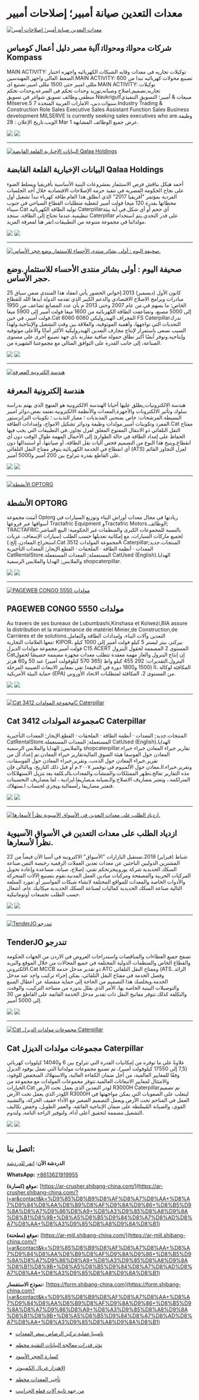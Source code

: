 # معدات التعدين صيانة أمبير؛ إصلاحات أمبير

<a href="https://swt.shibang-china.com/?l=ar&img&k=%D9%85%D8%B9%D8%AF%D8%A7%D8%AA+%D8%A7%D9%84%D8%AA%D8%B9%D8%AF%D9%8A%D9%86+%D8%B5%D9%8A%D8%A7%D9%86%D8%A9+%D8%A3%D9%85%D8%A8%D9%8A%D8%B1%D8%9B+%D8%A5%D8%B5%D9%84%D8%A7%D8%AD%D8%A7%D8%AA+%D8%A3%D9%85%D8%A8%D9%8A%D8%B1" target="_blank">![معدات التعدين صيانة أمبير؛ إصلاحات أمبير](http://static.shibang-china.com/all-800x300/911.jpg)</a>

## شركات ﻣﺣﻭﻟﺍﺗ ﻭﻣﺣﻭﻟﺍﺗ ﺁﻟﻳﺓ مصر دليل أعمال كومباس Kompass
MAIN ACTIVITY: توكيلات تجاريه فى معدات وقايه الشبكات الكهربائيه واجهزه اختبار الضغط العالى واجهز.المهندسين.MAIN ACTIVITY: تصنيع محولات كهربائيه تبدا من 600 مللى امبير حتى 1500 مللى امبير.تصنيع اى.MAIN ACTIVITY: توكيلات تجاريه,تصميم,اصلاح وصيانه,توريد وحدات تحكم فى السرعه,وحدات تحكم منطقي.وظائف تسويق شواغر في تسويق Naukrigulfمبيعات &amp; أمبير؛ التسويق التنفيذي Milserve.5 7 سنوات.دبى، الامارات العربية المتحدة.Industry Trading &amp; Construction Role Sales Executive Sales Assistant Function Sales Business development MILSERVE is currently seeking sales executives who are.وظيفة الويب.تاريخ الإعلان : 28 Mar 1 عرض جميع الوظائف المشابهة.


<a href="https://whatsapp.shibangsoft.com/WhatsApp.php" target="_blank" title="WhatsApp">![](http://static.shibang-china.com/icon/whatsapp.png)</a> <a href="https://swt.shibang-china.com/?l=ar&icon&k=%D9%85%D8%B9%D8%AF%D8%A7%D8%AA+%D8%A7%D9%84%D8%AA%D8%B9%D8%AF%D9%8A%D9%86+%D8%B5%D9%8A%D8%A7%D9%86%D8%A9+%D8%A3%D9%85%D8%A8%D9%8A%D8%B1%D8%9B+%D8%A5%D8%B5%D9%84%D8%A7%D8%AD%D8%A7%D8%AA+%D8%A3%D9%85%D8%A8%D9%8A%D8%B1" target="_blank">![](http://static.shibang-china.com/icon/chat-ar.png)</a>

---

<a href="https://swt.shibang-china.com/?l=ar&img&k=%D9%85%D8%B9%D8%AF%D8%A7%D8%AA+%D8%A7%D9%84%D8%AA%D8%B9%D8%AF%D9%8A%D9%86+%D8%B5%D9%8A%D8%A7%D9%86%D8%A9+%D8%A3%D9%85%D8%A8%D9%8A%D8%B1%D8%9B+%D8%A5%D8%B5%D9%84%D8%A7%D8%AD%D8%A7%D8%AA+%D8%A3%D9%85%D8%A8%D9%8A%D8%B1" target="_blank">![البيانات الإخبارية القلعة القابضة Qalaa Holdings](http://static.shibang-china.com/all-800x300/130.jpg)</a>

## البيانات الإخبارية القلعة القابضة Qalaa Holdings
أحمد هيكل يناقش فرص الاستثمار بمشروعات البنية الأساسية بأفريقيا ويسلط الضوء على نجاح الحكومة المصرية في تنفيذ حزمة الإصلاحات الاقتصادية خلال أحد الجلسات الفردية بمؤتمر &quot;أفريقيا 2017&quot; الذي انطلق هذا العام.طاقة كهرباء تبدأ تشغيل أول محطاتها بقدرة 120 ميجا فولت أمبير لتغطية متطلبات القطاع السياحي في جنوب سيناء.Cat توليد الطاقة الكهربائية Caterpillarأي حجم أو أي شكل.في أية بيئة تنظيمية.عندما تحتاج إلى الطاقة، ستجد Caterpillar على قدر التحدي.يتم استخدام مولداتنا في مجموعة متنوعة من التطبيقات.انقر هنا لمعرفة المزيد.


<a href="https://whatsapp.shibangsoft.com/WhatsApp.php" target="_blank" title="WhatsApp">![](http://static.shibang-china.com/icon/whatsapp.png)</a> <a href="https://swt.shibang-china.com/?l=ar&icon&k=%D9%85%D8%B9%D8%AF%D8%A7%D8%AA+%D8%A7%D9%84%D8%AA%D8%B9%D8%AF%D9%8A%D9%86+%D8%B5%D9%8A%D8%A7%D9%86%D8%A9+%D8%A3%D9%85%D8%A8%D9%8A%D8%B1%D8%9B+%D8%A5%D8%B5%D9%84%D8%A7%D8%AD%D8%A7%D8%AA+%D8%A3%D9%85%D8%A8%D9%8A%D8%B1" target="_blank">![](http://static.shibang-china.com/icon/chat-ar.png)</a>

---

<a href="https://swt.shibang-china.com/?l=ar&img&k=%D9%85%D8%B9%D8%AF%D8%A7%D8%AA+%D8%A7%D9%84%D8%AA%D8%B9%D8%AF%D9%8A%D9%86+%D8%B5%D9%8A%D8%A7%D9%86%D8%A9+%D8%A3%D9%85%D8%A8%D9%8A%D8%B1%D8%9B+%D8%A5%D8%B5%D9%84%D8%A7%D8%AD%D8%A7%D8%AA+%D8%A3%D9%85%D8%A8%D9%8A%D8%B1" target="_blank">![صحيفة اليوم : أولى بشائر منتدى الأحساء للاستثمار.وضع حجر الأساس.](http://static.shibang-china.com/all-800x300/56.jpg)</a>

## صحيفة اليوم : أولى بشائر منتدى الأحساء للاستثمار.وضع حجر الأساس.
25 كانون الأول (ديسمبر) 2013.إخواني الحضور يأتي انعقاد هذا المنتدى ضمن سياق مبادرات وبرامج الاصلاح الاقتصادي والدعم الكبير الذي تقدمه الدولة أيدها الله للقطاع الخاص؛ ما يسهم في.من عام 2007 وحتى 2013 م بأن عدد المصانع تضاعف من 1950 إلى 5000 مصنع، وتضاعفت الطاقة الكهربائية من 1600 ميغا فولت أمبير إلى 5900 ميغا فولت أمبير، في حين.Cat المجراف الهيدروليكي 6060 6060 FS Caterpillarندرك التحديات التي تواجهها، وأهمية الموثوقية، والعلاقة بين وقت التشغيل والإنتاجية.ولهذا السبب نسعى باستمرار لإنتاج مجارف التعدين الهيدروليكية الأكثر أمانًا والأعلى موثوقية وإنتاجية.ونوفر أيضًا أكبر نطاق حمولة صافية مقارنة بأي جهة تصنيع أخرى على مستوى الصناعة، إلى جانب القدرة على التوافق المثالي مع مجموعتنا الشهيرة من.


<a href="https://whatsapp.shibangsoft.com/WhatsApp.php" target="_blank" title="WhatsApp">![](http://static.shibang-china.com/icon/whatsapp.png)</a> <a href="https://swt.shibang-china.com/?l=ar&icon&k=%D9%85%D8%B9%D8%AF%D8%A7%D8%AA+%D8%A7%D9%84%D8%AA%D8%B9%D8%AF%D9%8A%D9%86+%D8%B5%D9%8A%D8%A7%D9%86%D8%A9+%D8%A3%D9%85%D8%A8%D9%8A%D8%B1%D8%9B+%D8%A5%D8%B5%D9%84%D8%A7%D8%AD%D8%A7%D8%AA+%D8%A3%D9%85%D8%A8%D9%8A%D8%B1" target="_blank">![](http://static.shibang-china.com/icon/chat-ar.png)</a>

---

<a href="https://swt.shibang-china.com/?l=ar&img&k=%D9%85%D8%B9%D8%AF%D8%A7%D8%AA+%D8%A7%D9%84%D8%AA%D8%B9%D8%AF%D9%8A%D9%86+%D8%B5%D9%8A%D8%A7%D9%86%D8%A9+%D8%A3%D9%85%D8%A8%D9%8A%D8%B1%D8%9B+%D8%A5%D8%B5%D9%84%D8%A7%D8%AD%D8%A7%D8%AA+%D8%A3%D9%85%D8%A8%D9%8A%D8%B1" target="_blank">![هندسة إلكترونية المعرفة](http://static.shibang-china.com/all-800x300/429.jpg)</a>

## هندسة إلكترونية المعرفة
هندسة الالكترونيات,يطلق عليها أحيانا الهندسة الالكترونية هو المنهج الذي يهتم بدراسة سلوك وتأثير الالكترونات والأجهزة,المعدات والأنظمة الالكترونية.تعتمد بعض.دوائر امبير البسيطة.المرشحات: خاص بمنحنى المذبذبات ؛ معيار التذبذب ؛ تكوينات الترانزستور المفرد وتكوينات أمبير.مولدات وظيفة ودوائر تشكيل الامواج، وإمدادات الطاقة.Cat مفتاح النقل التلقائي ذو الانتقال المفتوح المغلق لعزل تجاوز..في التطبيقات التي يجب فيها الحفاظ على إمداد الطاقة في حالة الطوارئ إلى الأحمال المهمة طوال الوقت دون أي انقطاع.ويتيح هذا النوع من التصميم فحص آليات نقل الطاقة، أو صيانتها، أو استبدالها دون أي انقطاع في الخدمة الكهربائية.يتوفر مفتاح النقل التلقائي (ATS) لعزل التجاوز القائم على القاطع بقدرة تتراوح بين 200 أمبير و5000 أمبير.


<a href="https://whatsapp.shibangsoft.com/WhatsApp.php" target="_blank" title="WhatsApp">![](http://static.shibang-china.com/icon/whatsapp.png)</a> <a href="https://swt.shibang-china.com/?l=ar&icon&k=%D9%85%D8%B9%D8%AF%D8%A7%D8%AA+%D8%A7%D9%84%D8%AA%D8%B9%D8%AF%D9%8A%D9%86+%D8%B5%D9%8A%D8%A7%D9%86%D8%A9+%D8%A3%D9%85%D8%A8%D9%8A%D8%B1%D8%9B+%D8%A5%D8%B5%D9%84%D8%A7%D8%AD%D8%A7%D8%AA+%D8%A3%D9%85%D8%A8%D9%8A%D8%B1" target="_blank">![](http://static.shibang-china.com/icon/chat-ar.png)</a>

---

<a href="https://swt.shibang-china.com/?l=ar&img&k=%D9%85%D8%B9%D8%AF%D8%A7%D8%AA+%D8%A7%D9%84%D8%AA%D8%B9%D8%AF%D9%8A%D9%86+%D8%B5%D9%8A%D8%A7%D9%86%D8%A9+%D8%A3%D9%85%D8%A8%D9%8A%D8%B1%D8%9B+%D8%A5%D8%B5%D9%84%D8%A7%D8%AD%D8%A7%D8%AA+%D8%A3%D9%85%D8%A8%D9%8A%D8%B1" target="_blank">![الأنشطة OPTORG](http://static.shibang-china.com/all-800x300/594.jpg)</a>

## الأنشطة OPTORG
أثبتت مجموعة Optorg ريادتها في مجال معدات أوراش البناء وتوزيع السيارات في أسواقها عبر فروعها Tractafric Equipment وTractafric Motors.الوظائف; TRACTAFRIC.بالنسبة للمجموعات الكبرى والمنظمات غير الحكومية: البيع المباشر لجميع ماركات السيارات، مع إمكانية تعديلها حسب الطلب (سيارات الإسعاف، عربات استخراج المعادن، إلخ.).Cat مجموعة المولدات 3512A Caterpillarالمنتجات.جديد; المعدات &middot; أنظمة الطاقة &middot; الملحقات &middot; القطع.الإيجار; المعدات التأجيرية CatRentalStore.المستعملة; المعدات المستعملة CatUsed (English).الهدايا والملابس; الهدايا والملابس الرسمية shopcaterpillar.


<a href="https://whatsapp.shibangsoft.com/WhatsApp.php" target="_blank" title="WhatsApp">![](http://static.shibang-china.com/icon/whatsapp.png)</a> <a href="https://swt.shibang-china.com/?l=ar&icon&k=%D9%85%D8%B9%D8%AF%D8%A7%D8%AA+%D8%A7%D9%84%D8%AA%D8%B9%D8%AF%D9%8A%D9%86+%D8%B5%D9%8A%D8%A7%D9%86%D8%A9+%D8%A3%D9%85%D8%A8%D9%8A%D8%B1%D8%9B+%D8%A5%D8%B5%D9%84%D8%A7%D8%AD%D8%A7%D8%AA+%D8%A3%D9%85%D8%A8%D9%8A%D8%B1" target="_blank">![](http://static.shibang-china.com/icon/chat-ar.png)</a>

---

<a href="https://swt.shibang-china.com/?l=ar&img&k=%D9%85%D8%B9%D8%AF%D8%A7%D8%AA+%D8%A7%D9%84%D8%AA%D8%B9%D8%AF%D9%8A%D9%86+%D8%B5%D9%8A%D8%A7%D9%86%D8%A9+%D8%A3%D9%85%D8%A8%D9%8A%D8%B1%D8%9B+%D8%A5%D8%B5%D9%84%D8%A7%D8%AD%D8%A7%D8%AA+%D8%A3%D9%85%D8%A8%D9%8A%D8%B1" target="_blank">![PAGEWEB CONGO 5550 مولدات](http://static.shibang-china.com/all-800x300/405.jpg)</a>

## PAGEWEB CONGO 5550 مولدات
Au travers de ses bureaux de Lubumbashi,Kinshasa et Kolwezi,BIA assure la distribution et la maintenance de matériel Minier,de Construction,de Carrières et de solutions.التعدين وآلات البناء، وإمدادات الطاقة والتعامل معها.العلامات التجارية: KIPOR، بيركنز، بيتر ليستر 5 كيلو فولت أمبير إلى 1000 كيلو فولت أمبير.مجموعة مولدات الديزل C15 ACERT المستوى 2 المصممة لحقول البترول Catإن إنتاج البترول والغاز مهمة معقدة تتطلب معدات مجهزة مصممة خصيصًا لحقول البترول.التقديرات: 292 455 كيلو واط (365 570 كيلوفولت أمبير) عند 50 و60 هرتز (1500 و1800 دورة في الدقيقة) تفي بمعايير الانبعاث الصينية المرحلة II، المكافئة لوكالة حماية البيئة الأمريكية (EPA) من المستوى 2، المكافئة لمتطلبات الاتحاد الأوروبي.


<a href="https://whatsapp.shibangsoft.com/WhatsApp.php" target="_blank" title="WhatsApp">![](http://static.shibang-china.com/icon/whatsapp.png)</a> <a href="https://swt.shibang-china.com/?l=ar&icon&k=%D9%85%D8%B9%D8%AF%D8%A7%D8%AA+%D8%A7%D9%84%D8%AA%D8%B9%D8%AF%D9%8A%D9%86+%D8%B5%D9%8A%D8%A7%D9%86%D8%A9+%D8%A3%D9%85%D8%A8%D9%8A%D8%B1%D8%9B+%D8%A5%D8%B5%D9%84%D8%A7%D8%AD%D8%A7%D8%AA+%D8%A3%D9%85%D8%A8%D9%8A%D8%B1" target="_blank">![](http://static.shibang-china.com/icon/chat-ar.png)</a>

---

<a href="https://swt.shibang-china.com/?l=ar&img&k=%D9%85%D8%B9%D8%AF%D8%A7%D8%AA+%D8%A7%D9%84%D8%AA%D8%B9%D8%AF%D9%8A%D9%86+%D8%B5%D9%8A%D8%A7%D9%86%D8%A9+%D8%A3%D9%85%D8%A8%D9%8A%D8%B1%D8%9B+%D8%A5%D8%B5%D9%84%D8%A7%D8%AD%D8%A7%D8%AA+%D8%A3%D9%85%D8%A8%D9%8A%D8%B1" target="_blank">![Cat مجموعة المولدات 3412C Caterpillar](http://static.shibang-china.com/all-800x300/1080.jpg)</a>

## Cat مجموعة المولدات 3412C Caterpillar
المنتجات.جديد; المعدات &middot; أنظمة الطاقة &middot; الملحقات &middot; القطع.الإيجار; المعدات التأجيرية CatRentalStore.المستعملة; المعدات المستعملة CatUsed (English).الهدايا والملابس; الهدايا والملابس الرسمية shopcaterpillar.ﺗﻘﺎرﻳﺮ ﺧﺒﺮاء اﻟﻤﻌﺎدن ﺧﺒﺮاء ﺧﺒﺮاء اﻟﻤﻌﺎدن ﺣﻮل اﻟﻔﻮﺳﻔﺎ هيئة السوق الماليةﺗﻘﺎرﻳﺮ ﺧﺒﺮاء اﻟﻤﻌﺎدن.ﺗﻢ إﻋﺪاد آﻞ ﻣﻦ ﺗﻘﺮﻳﺮ.ﺧﺒﺮاء اﻟﻤﻌﺎدن ﺣﻮل اﻟﺬهﺐ، وﺗﻘﺮﻳﺮ.ﺧﺒﺮاء اﻟﻤﻌﺎدن ﺣﻮل اﻟﻔﻮﺳﻔﺎت، وﺗﻘﺮﻳﺮ.ﺧﺒﺮاء.اﻟ.ﻤﻌﺎدن ﺣﻮل اﻷﻟﻤﻨﻴﻮم ﻓﻲ ﻧﻮﻓﻤﺒﺮ.٢٠٠٧.م أو ﻗﺒﻞ ذﻟﻚ اﻟﺘﺎرﻳﺦ، وﺑﺎﻟﺘﺎﻟﻲ ﻓﺈن هﺬﻩ اﻟﺘﻘﺎرﻳﺮ ﺗﻌﺎﻟﺞ.ﺘﻅﻬﺭ ﺍﻟﻤﻤﺘﻠﻜﺎﺕ.ﻭﺍﻟﻤﻨﺸﺂﺕ.ﻭﺍﻟﻤﻌﺩﺍﺕ.ﺘﺎﻟﺒ.ﻜﻠﻔﺔ ﺒﻌﺩ ﺘﻨﺯﻴل ﺍﻻﺴﺘﻬﻼﻜﺎﺕ ﺍﻟﻤﺘﺭﺍﻜﻤﺔ.، ﻭﺘﻌﺘﺒﺭ ﻤﺼﺎﺭﻴﻑ ﺍﻻﺼﻼﺡ.ﻭﺍﻟـﺼﻴﺎﻨﺔ ﻤـﺼﺎﺭﻴﻔﺎ.ﺍﻴﺭﺍﺩﻴﺔ ، ﺍﻤﺎ ﻤﺼﺎﺭﻴﻑ ﺍﻟﺘﺤﺴﻴﻨﺎﺕ ﻓﺘﻌﺘﺒﺭ ﻤﺼﺎﺭﻴﻔﺎ ﺭﺃﺴﻤﺎﻟﻴﺔ.ﻭﻴﺠﺭﻱ ﺍﺤﺘﺴﺎﺏ ﺍ.ﺴﺘﻬﻼﻙ.


<a href="https://whatsapp.shibangsoft.com/WhatsApp.php" target="_blank" title="WhatsApp">![](http://static.shibang-china.com/icon/whatsapp.png)</a> <a href="https://swt.shibang-china.com/?l=ar&icon&k=%D9%85%D8%B9%D8%AF%D8%A7%D8%AA+%D8%A7%D9%84%D8%AA%D8%B9%D8%AF%D9%8A%D9%86+%D8%B5%D9%8A%D8%A7%D9%86%D8%A9+%D8%A3%D9%85%D8%A8%D9%8A%D8%B1%D8%9B+%D8%A5%D8%B5%D9%84%D8%A7%D8%AD%D8%A7%D8%AA+%D8%A3%D9%85%D8%A8%D9%8A%D8%B1" target="_blank">![](http://static.shibang-china.com/icon/chat-ar.png)</a>

---

<a href="https://swt.shibang-china.com/?l=ar&img&k=%D9%85%D8%B9%D8%AF%D8%A7%D8%AA+%D8%A7%D9%84%D8%AA%D8%B9%D8%AF%D9%8A%D9%86+%D8%B5%D9%8A%D8%A7%D9%86%D8%A9+%D8%A3%D9%85%D8%A8%D9%8A%D8%B1%D8%9B+%D8%A5%D8%B5%D9%84%D8%A7%D8%AD%D8%A7%D8%AA+%D8%A3%D9%85%D8%A8%D9%8A%D8%B1" target="_blank">![ازدياد الطلب على معدات التعدين في الأسواق الآسيوية نظراً لأسعارها.](http://static.shibang-china.com/all-800x300/675.jpg)</a>

## ازدياد الطلب على معدات التعدين في الأسواق الآسيوية نظراً لأسعارها.
22 شباط (فبراير) 2018.تستقبل البازارات &quot;الأسواق&quot; الاكترونية في آسيا الآن فيضاً من المشترين الدوليين الباحثين عن معدات تعدين العملات الرقمية رخيصة الثمن.صناعة السكك الحديدية شركة يوروبيجزتحكم تقني، إصلاح، صيانة، مساعدة وإعادة تحويل المركبات الحربية والمصفحة ومركبات ميادين العمل المدنية.نقوم بتصنيع الآلات المتحركة والأدوات الخاصة والمعدات للمواقع المختلفة لانشاء شبكات المواسير أو.:مورد السلعة التالية صناعة السكك الحديدية كماليات لصناعة السكك الحديدية ميكانيك عام، أشغال حسب الطلب تجميعات أوتوماتيكية.


<a href="https://whatsapp.shibangsoft.com/WhatsApp.php" target="_blank" title="WhatsApp">![](http://static.shibang-china.com/icon/whatsapp.png)</a> <a href="https://swt.shibang-china.com/?l=ar&icon&k=%D9%85%D8%B9%D8%AF%D8%A7%D8%AA+%D8%A7%D9%84%D8%AA%D8%B9%D8%AF%D9%8A%D9%86+%D8%B5%D9%8A%D8%A7%D9%86%D8%A9+%D8%A3%D9%85%D8%A8%D9%8A%D8%B1%D8%9B+%D8%A5%D8%B5%D9%84%D8%A7%D8%AD%D8%A7%D8%AA+%D8%A3%D9%85%D8%A8%D9%8A%D8%B1" target="_blank">![](http://static.shibang-china.com/icon/chat-ar.png)</a>

---

<a href="https://swt.shibang-china.com/?l=ar&img&k=%D9%85%D8%B9%D8%AF%D8%A7%D8%AA+%D8%A7%D9%84%D8%AA%D8%B9%D8%AF%D9%8A%D9%86+%D8%B5%D9%8A%D8%A7%D9%86%D8%A9+%D8%A3%D9%85%D8%A8%D9%8A%D8%B1%D8%9B+%D8%A5%D8%B5%D9%84%D8%A7%D8%AD%D8%A7%D8%AA+%D8%A3%D9%85%D8%A8%D9%8A%D8%B1" target="_blank">![TenderJO تندرجو](http://static.shibang-china.com/all-800x300/1449.jpg)</a>

## TenderJO تندرجو
تصفح جميع العطاءات والمناقصات واستدراجات العروض في الاردن من الجهات الحكومة والقطاع الخاص والمنظمات الدولية المختلفة في جميع المجالات من خلال الموقع والبريد الالكتروني.Cat MCCB ذو تقدير مدخل خدمة ATC ومفتاح النقل التلقائي (ATS..الزائد وفصل الخدمة في مفتاح النقل التلقائي، يمكن إجراء تركيب واحد عند مدخل الخدمة.ويخلصك هذا التصميم من الحاجة إلى حماية منفصلة عن أعطال المنبع والتوصيلات البينية الخاصة بها، الأمر الذي يقلل بدوره من مساحة التركيب، والوقت، والتكلفة كذلك.تتوفر مفاتيح النقل ذات تقدير مدخل الخدمة القائمة على القاطع من 30 إلى 5000 أمبير.


<a href="https://whatsapp.shibangsoft.com/WhatsApp.php" target="_blank" title="WhatsApp">![](http://static.shibang-china.com/icon/whatsapp.png)</a> <a href="https://swt.shibang-china.com/?l=ar&icon&k=%D9%85%D8%B9%D8%AF%D8%A7%D8%AA+%D8%A7%D9%84%D8%AA%D8%B9%D8%AF%D9%8A%D9%86+%D8%B5%D9%8A%D8%A7%D9%86%D8%A9+%D8%A3%D9%85%D8%A8%D9%8A%D8%B1%D8%9B+%D8%A5%D8%B5%D9%84%D8%A7%D8%AD%D8%A7%D8%AA+%D8%A3%D9%85%D8%A8%D9%8A%D8%B1" target="_blank">![](http://static.shibang-china.com/icon/chat-ar.png)</a>

---

<a href="https://swt.shibang-china.com/?l=ar&img&k=%D9%85%D8%B9%D8%AF%D8%A7%D8%AA+%D8%A7%D9%84%D8%AA%D8%B9%D8%AF%D9%8A%D9%86+%D8%B5%D9%8A%D8%A7%D9%86%D8%A9+%D8%A3%D9%85%D8%A8%D9%8A%D8%B1%D8%9B+%D8%A5%D8%B5%D9%84%D8%A7%D8%AD%D8%A7%D8%AA+%D8%A3%D9%85%D8%A8%D9%8A%D8%B1" target="_blank">![Cat مجموعات مولدات الديزل Caterpillar](http://static.shibang-china.com/all-800x300/895.jpg)</a>

## Cat مجموعات مولدات الديزل Caterpillar
علاوةً على ما توفره من إمكانيات القدرة التي تتراوح بين 6 و14040 كيلووات كهربائي (7,5 إلى 17550 كيلوفولت أمبير)، تم تصنيع مجموعات مولداتنا التي تعمل بوقود الديزل وفقًا للمعايير العالمية، من أجل ضمان الكفاءة العالية، والاستهلاك المنخفض للوقود، والامتثال لمعايير الانبعاثات العالمية.تتوفر مجموعات المولدات مع مجموعة من الخيارات.Cat لودر التعدين الذي يعمل تحت الأرض R3000H Caterpillarتم تصميم اللودر الذي يعمل تحت الأرض R3000H ليتغلب على الصعوبات التي يمكن مواجهتها في العمل في المناجم تحت الأرض.ويعمل التصميم الصغير مع الأداء خفيف الحركة، والتشييد القوي، والصيانة المُبسَّطة على ضمان الإنتاجية الفائقة، والعمر الطويل، وخفض تكاليف التشغيل.مصممة لتحقيق أعلى أداء، ولتوفير الراحة التامة، ولتدوم.


<a href="https://whatsapp.shibangsoft.com/WhatsApp.php" target="_blank" title="WhatsApp">![](http://static.shibang-china.com/icon/whatsapp.png)</a> <a href="https://swt.shibang-china.com/?l=ar&icon&k=%D9%85%D8%B9%D8%AF%D8%A7%D8%AA+%D8%A7%D9%84%D8%AA%D8%B9%D8%AF%D9%8A%D9%86+%D8%B5%D9%8A%D8%A7%D9%86%D8%A9+%D8%A3%D9%85%D8%A8%D9%8A%D8%B1%D8%9B+%D8%A5%D8%B5%D9%84%D8%A7%D8%AD%D8%A7%D8%AA+%D8%A3%D9%85%D8%A8%D9%8A%D8%B1" target="_blank">![](http://static.shibang-china.com/icon/chat-ar.png)</a>

---
## اتصل بنا:

**الدردشة الآن:** [انقر للدردشة](https://swt.shibang-china.com?l=ar&contact&k=%D9%85%D8%B9%D8%AF%D8%A7%D8%AA+%D8%A7%D9%84%D8%AA%D8%B9%D8%AF%D9%8A%D9%86+%D8%B5%D9%8A%D8%A7%D9%86%D8%A9+%D8%A3%D9%85%D8%A8%D9%8A%D8%B1%D8%9B+%D8%A5%D8%B5%D9%84%D8%A7%D8%AD%D8%A7%D8%AA+%D8%A3%D9%85%D8%A8%D9%8A%D8%B1)

**WhatsApp:**  [+8613621919955](https://whatsapp.shibangsoft.com/WhatsApp.php)

**موقع (كسارة):** [https://ar-crusher.shibang-china.com/](https://ar-crusher.shibang-china.com/?l=ar&contact&k=%D9%85%D8%B9%D8%AF%D8%A7%D8%AA+%D8%A7%D9%84%D8%AA%D8%B9%D8%AF%D9%8A%D9%86+%D8%B5%D9%8A%D8%A7%D9%86%D8%A9+%D8%A3%D9%85%D8%A8%D9%8A%D8%B1%D8%9B+%D8%A5%D8%B5%D9%84%D8%A7%D8%AD%D8%A7%D8%AA+%D8%A3%D9%85%D8%A8%D9%8A%D8%B1)

**موقع (مطحنة):** [https://ar-mill.shibang-china.com/](https://ar-mill.shibang-china.com/?l=ar&contact&k=%D9%85%D8%B9%D8%AF%D8%A7%D8%AA+%D8%A7%D9%84%D8%AA%D8%B9%D8%AF%D9%8A%D9%86+%D8%B5%D9%8A%D8%A7%D9%86%D8%A9+%D8%A3%D9%85%D8%A8%D9%8A%D8%B1%D8%9B+%D8%A5%D8%B5%D9%84%D8%A7%D8%AD%D8%A7%D8%AA+%D8%A3%D9%85%D8%A8%D9%8A%D8%B1)

**نموذج الاستفسار:** [https://form.shibang-china.com](https://form.shibang-china.com?l=ar&contact&k=%D9%85%D8%B9%D8%AF%D8%A7%D8%AA+%D8%A7%D9%84%D8%AA%D8%B9%D8%AF%D9%8A%D9%86+%D8%B5%D9%8A%D8%A7%D9%86%D8%A9+%D8%A3%D9%85%D8%A8%D9%8A%D8%B1%D8%9B+%D8%A5%D8%B5%D9%84%D8%A7%D8%AD%D8%A7%D8%AA+%D8%A3%D9%85%D8%A8%D9%8A%D8%B1)

* [ناميبيا عملية تركيز الرصاص سعر المعدات](../30/%D9%86%D8%A7%D9%85%D9%8A%D8%A8%D9%8A%D8%A7%20%D8%B9%D9%85%D9%84%D9%8A%D8%A9%20%D8%AA%D8%B1%D9%83%D9%8A%D8%B2%20%D8%A7%D9%84%D8%B1%D8%B5%D8%A7%D8%B5%20%D8%B3%D8%B9%D8%B1%20%D8%A7%D9%84%D9%85%D8%B9%D8%AF%D8%A7%D8%AA.md)

* [تؤثر قدرات معالجة البيانات التقنية محطم](../29/%D8%AA%D8%A4%D8%AB%D8%B1%20%D9%82%D8%AF%D8%B1%D8%A7%D8%AA%20%D9%85%D8%B9%D8%A7%D9%84%D8%AC%D8%A9%20%D8%A7%D9%84%D8%A8%D9%8A%D8%A7%D9%86%D8%A7%D8%AA%20%D8%A7%D9%84%D8%AA%D9%82%D9%86%D9%8A%D8%A9%20%D9%85%D8%AD%D8%B7%D9%85.md)

* [كسارة الحجر الأسود](../29/%D9%83%D8%B3%D8%A7%D8%B1%D8%A9%20%D8%A7%D9%84%D8%AD%D8%AC%D8%B1%20%D8%A7%D9%84%D8%A3%D8%B3%D9%88%D8%AF.md)

* [الاهتزاز غربال الكمبيوتر](../29/%D8%A7%D9%84%D8%A7%D9%87%D8%AA%D8%B2%D8%A7%D8%B2%20%D8%BA%D8%B1%D8%A8%D8%A7%D9%84%20%D8%A7%D9%84%D9%83%D9%85%D8%A8%D9%8A%D9%88%D8%AA%D8%B1.md)

* [تأجير المعدات محطم](../28/%D8%AA%D8%A3%D8%AC%D9%8A%D8%B1%20%D8%A7%D9%84%D9%85%D8%B9%D8%AF%D8%A7%D8%AA%20%D9%85%D8%AD%D8%B7%D9%85.md)

* [من جهة ثانية آلات قطع الجرانيت](../28/%D9%85%D9%86%20%D8%AC%D9%87%D8%A9%20%D8%AB%D8%A7%D9%86%D9%8A%D8%A9%20%D8%A2%D9%84%D8%A7%D8%AA%20%D9%82%D8%B7%D8%B9%20%D8%A7%D9%84%D8%AC%D8%B1%D8%A7%D9%86%D9%8A%D8%AA.md)